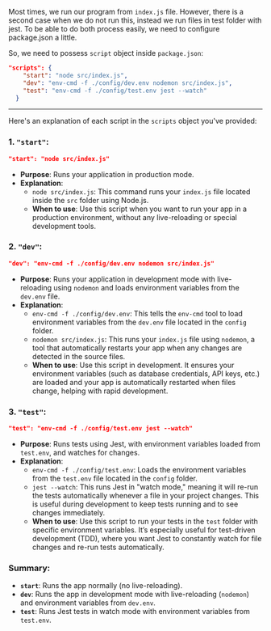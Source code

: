 Most times, we run our program from `index.js` file. However, there is a second case when we do not run this, instead we run files in test folder with jest. To be able to do both process easily, we need to configure package.json a little.

So, we need to possess `script` object inside `package.json`:
```json
"scripts": {
    "start": "node src/index.js",
    "dev": "env-cmd -f ./config/dev.env nodemon src/index.js",
    "test": "env-cmd -f ./config/test.env jest --watch"
  }
```
----
Here's an explanation of each script in the `scripts` object you've provided:

### 1. **`"start"`:**

```json
"start": "node src/index.js"
```

- **Purpose**: Runs your application in production mode.
- **Explanation**:
    - `node src/index.js`: This command runs your `index.js` file located inside the `src` folder using Node.js.
    - **When to use**: Use this script when you want to run your app in a production environment, without any live-reloading or special development tools.

### 2. **`"dev"`:**

```json
"dev": "env-cmd -f ./config/dev.env nodemon src/index.js"
```

- **Purpose**: Runs your application in development mode with live-reloading using `nodemon` and loads environment variables from the `dev.env` file.
- **Explanation**:
    - `env-cmd -f ./config/dev.env`: This tells the `env-cmd` tool to load environment variables from the `dev.env` file located in the `config` folder.
    - `nodemon src/index.js`: This runs your `index.js` file using `nodemon`, a tool that automatically restarts your app when any changes are detected in the source files.
    - **When to use**: Use this script in development. It ensures your environment variables (such as database credentials, API keys, etc.) are loaded and your app is automatically restarted when files change, helping with rapid development.

### 3. **`"test"`:**

```json
"test": "env-cmd -f ./config/test.env jest --watch"
```

- **Purpose**: Runs tests using Jest, with environment variables loaded from `test.env`, and watches for changes.
- **Explanation**:
    - `env-cmd -f ./config/test.env`: Loads the environment variables from the `test.env` file located in the `config` folder.
    - `jest --watch`: This runs Jest in "watch mode," meaning it will re-run the tests automatically whenever a file in your project changes. This is useful during development to keep tests running and to see changes immediately.
    - **When to use**: Use this script to run your tests in the `test` folder with specific environment variables. It’s especially useful for test-driven development (TDD), where you want Jest to constantly watch for file changes and re-run tests automatically.

### Summary:

- **`start`**: Runs the app normally (no live-reloading).
- **`dev`**: Runs the app in development mode with live-reloading (`nodemon`) and environment variables from `dev.env`.
- **`test`**: Runs Jest tests in watch mode with environment variables from `test.env`.
